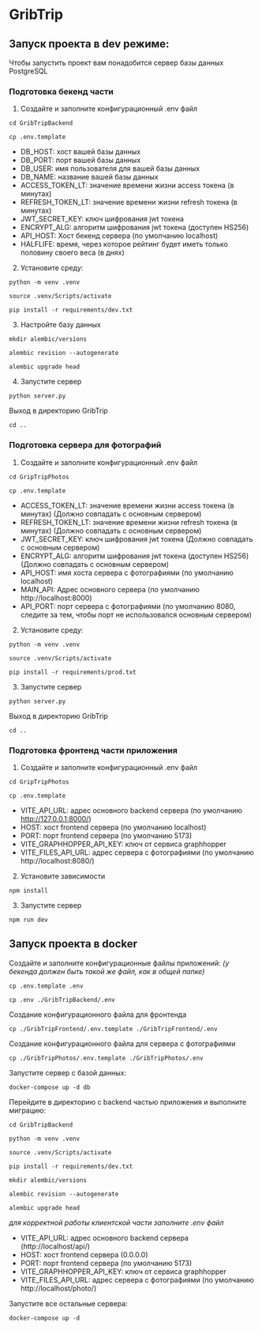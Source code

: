 # GribTrip
## Запуск проекта в dev режиме:
Чтобы запустить проект вам понадобится сервер базы данных PostgreSQL

### Подготовка бекенд части
1. Создайте и заполните конфигурационный .env файл
```shell
cd GribTripBackend
```
```shell
cp .env.template
```
- DB_HOST: хост вашей базы данных
- DB_PORT: порт вашей базы данных
- DB_USER: имя пользователя для вашей базы данных
- DB_NAME: название вашей базы данных
- ACCESS_TOKEN_LT: значение времени жизни access токена (в минутах)
- REFRESH_TOKEN_LT: значение времени жизни refresh токена (в минутах)
- JWT_SECRET_KEY: ключ шифрования jwt токена
- ENCRYPT_ALG: алгоритм шифрования jwt токена (доступен HS256)
- API_HOST: Хост бекенд сервера (по умолчанию localhost)
- HALFLIFE: время, через которое рейтинг будет иметь только половину своего веса (в днях)

2. Установите среду:
```shell
python -m venv .venv
```

```shell
source .venv/Scripts/activate
```

```shell
pip install -r requirements/dev.txt
```
3. Настройте базу данных
```shell
mkdir alembic/versions
```
```shell
alembic revision --autogenerate
```
```shell
alembic upgrade head
```
4. Запустите сервер
```shell
python server.py
```
Выход в директорию GribTrip
```shell
cd ..
```
### Подготовка сервера для фотографий
1. Создайте и заполните конфигурационный .env файл
```shell
cd GripTripPhotos
```
```shell
cp .env.template
```
- ACCESS_TOKEN_LT: значение времени жизни access токена (в минутах) (Должно совпадать с основным сервером)
- REFRESH_TOKEN_LT: значение времени жизни refresh токена (в минутах) (Должно совпадать с основным сервером)
- JWT_SECRET_KEY: ключ шифрования jwt токена (Должно совпадать с основным сервером)
- ENCRYPT_ALG: алгоритм шифрования jwt токена (доступен HS256) (Должно совпадать с основным сервером)
- API_HOST: имя хоста сервера с фотографиями (по умолчанию localhost)
- MAIN_API: Адрес основного сервера (по умолчанию http://localhost:8000)
- API_PORT: порт сервера с фотографиями (по умолчанию 8080, следите за тем, чтобы порт не использовался основным сервером)

2. Установите среду:
```shell
python -m venv .venv
```
```shell
source .venv/Scripts/activate
```
```shell
pip install -r requirements/prod.txt
```

3. Запустите сервер
```shell
python server.py
```
Выход в директорию GribTrip
```shell
cd ..
```

### Подготовка фронтенд части приложения
1. Создайте и заполните конфигурационный .env файл
```shell
cd GripTripPhotos
```
```shell
cp .env.template
```
- VITE_API_URL: адрес основного backend сервера (по умолчанию http://127.0.0.1:8000/)
- HOST: хост frontend сервера (по умолчанию localhost)
- PORT: порт frontend сервера (по умолчанию 5173)
- VITE_GRAPHHOPPER_API_KEY: ключ от сервиса graphhopper
- VITE_FILES_API_URL: адрес сервера с фотографиями (по умолчанию http://localhost:8080/)

2. Установите зависимости
```shell
npm install
```
3. Запустите сервер
```shell
npm run dev
```

## Запуск проекта в docker
Создайте и заполните конфигурационные файлы приложений:
*(у бекенда должен быть такой же файл, как в общей папке)*
```shell
cp .env.template .env
```
```shell
cp .env ./GribTripBackend/.env
```
Создание конфигурационного файла для фронтенда
```shell
cp ./GribTripFrontend/.env.template ./GribTripFrontend/.env
```
Создание конфигурационного файла для сервера с фотографиями
```shell
cp ./GribTripPhotos/.env.template ./GribTripPhotos/.env
```

Запустите сервер с базой данных:
```shell
docker-compose up -d db
```

Перейдите в директорию с backend частью приложения и выполните миграцию:
```shell
cd GribTripBackend
```
```shell
python -m venv .venv
```

```shell
source .venv/Scripts/activate
```

```shell
pip install -r requirements/dev.txt
```

```shell
mkdir alembic/versions
```
```shell
alembic revision --autogenerate
```
```shell
alembic upgrade head
```
*для корректной работы клиентской части заполните .env файл*
- VITE_API_URL: адрес основного backend сервера (http://localhost/api/)
- HOST: хост frontend сервера (0.0.0.0)
- PORT: порт frontend сервера (по умолчанию 5173)
- VITE_GRAPHHOPPER_API_KEY: ключ от сервиса graphhopper
- VITE_FILES_API_URL: адрес сервера с фотографиями (по умолчанию http://localhost/photo/)

Запустите все остальные сервера:
```shell
docker-compose up -d
```